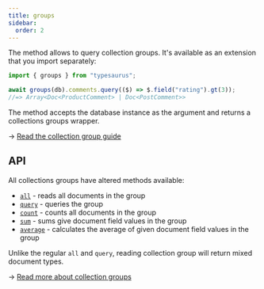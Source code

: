 ```yaml
---
title: groups
sidebar:
  order: 2
---
```


The method allows to query collection groups. It's available as an extension that you import separately:

```ts
import { groups } from "typesaurus";

await groups(db).comments.query(($) => $.field("rating").gt(3));
//=> Array<Doc<ProductComment> | Doc<PostComment>>
```

The method accepts the database instance as the argument and returns a collections groups wrapper.

→ [Read the collection group guide](/advanced/groups/)

## API

All collections groups have altered methods available:

- [`all`](/api/reading/all/) - reads all documents in the group
- [`query`](/api/reading/query/) - queries the group
- [`count`](/api/reading/count/) - counts all documents in the group
- [`sum`](/api/reading/sum/) - sums give document field values in the group
- [`average`](/api/reading/average/) - calculates the average of given document field values in the group

Unlike the regular `all` and `query`, reading collection group will return mixed document types.

→ [Read more about collection groups](/advanced/groups/)
